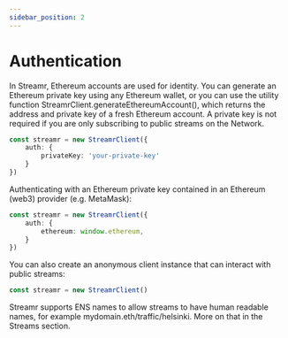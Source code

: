 ```yaml
---
sidebar_position: 2
---
```


# Authentication
In Streamr, Ethereum accounts are used for identity. You can generate an Ethereum private key using any Ethereum wallet, or you can use the utility function StreamrClient.generateEthereumAccount(), which returns the address and private key of a fresh Ethereum account. A private key is not required if you are only subscribing to public streams on the Network.

```ts
const streamr = new StreamrClient({
    auth: {
        privateKey: 'your-private-key'
    }
})
```

Authenticating with an Ethereum private key contained in an Ethereum (web3) provider (e.g. MetaMask):

```ts
const streamr = new StreamrClient({
    auth: {
        ethereum: window.ethereum,
    }
})
```

You can also create an anonymous client instance that can interact with public streams:

```ts
const streamr = new StreamrClient()
```

Streamr supports ENS names to allow streams to have human readable names, for example mydomain.eth/traffic/helsinki. More on that in the Streams section.
